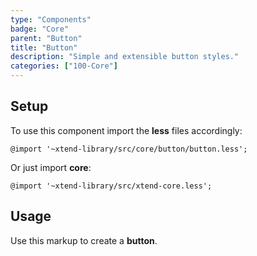 ```yaml
---
type: "Components"
badge: "Core"
parent: "Button"
title: "Button"
description: "Simple and extensible button styles."
categories: ["100-Core"]
---
```


## Setup

To use this component import the **less** files accordingly:

```less
@import '~xtend-library/src/core/button/button.less';
```

Or just import **core**:

```less
@import '~xtend-library/src/xtend-core.less';
```

## Usage

Use this markup to create a **button**.

<script type="text/plain" class="language-markup">
  <a href="#" class="btn btn-default">
    <!-- content -->
  </a>

  <button type="button" class="btn btn-default">
    <!-- content -->
  </button>

  <div class="btn btn-default">
    <!-- content -->
  </div>
</script>

